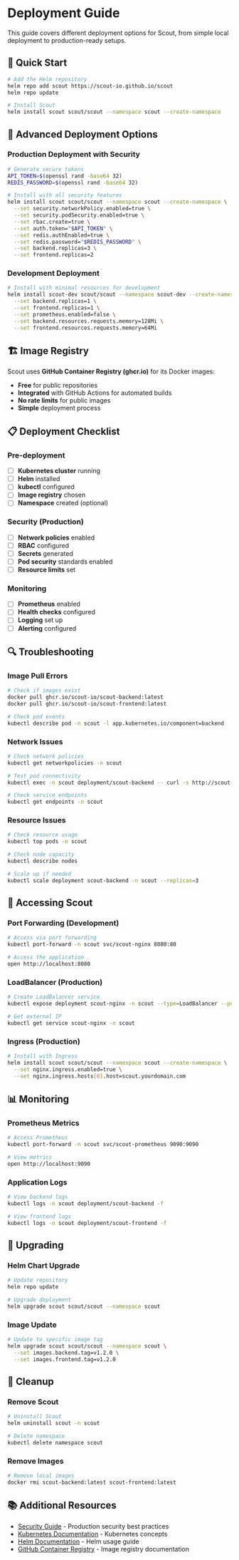 # Deployment Guide

This guide covers different deployment options for Scout, from simple local deployment to production-ready setups.

## 🚀 Quick Start

```bash
# Add the Helm repository
helm repo add scout https://scout-io.github.io/scout
helm repo update

# Install Scout
helm install scout scout/scout --namespace scout --create-namespace
```

## 🔧 Advanced Deployment Options

### Production Deployment with Security

```bash
# Generate secure tokens
API_TOKEN=$(openssl rand -base64 32)
REDIS_PASSWORD=$(openssl rand -base64 32)

# Install with all security features
helm install scout scout/scout --namespace scout --create-namespace \
  --set security.networkPolicy.enabled=true \
  --set security.podSecurity.enabled=true \
  --set rbac.create=true \
  --set auth.token="$API_TOKEN" \
  --set redis.authEnabled=true \
  --set redis.password="$REDIS_PASSWORD" \
  --set backend.replicas=3 \
  --set frontend.replicas=2
```

### Development Deployment

```bash
# Install with minimal resources for development
helm install scout-dev scout/scout --namespace scout-dev --create-namespace \
  --set backend.replicas=1 \
  --set frontend.replicas=1 \
  --set prometheus.enabled=false \
  --set backend.resources.requests.memory=128Mi \
  --set frontend.resources.requests.memory=64Mi
```

## 🏗️ Image Registry

Scout uses **GitHub Container Registry (ghcr.io)** for its Docker images:

- **Free** for public repositories
- **Integrated** with GitHub Actions for automated builds
- **No rate limits** for public images
- **Simple** deployment process

## 📋 Deployment Checklist

### Pre-deployment
- [ ] **Kubernetes cluster** running
- [ ] **Helm** installed
- [ ] **kubectl** configured
- [ ] **Image registry** chosen
- [ ] **Namespace** created (optional)

### Security (Production)
- [ ] **Network policies** enabled
- [ ] **RBAC** configured
- [ ] **Secrets** generated
- [ ] **Pod security** standards enabled
- [ ] **Resource limits** set

### Monitoring
- [ ] **Prometheus** enabled
- [ ] **Health checks** configured
- [ ] **Logging** set up
- [ ] **Alerting** configured

## 🔍 Troubleshooting

### Image Pull Errors

```bash
# Check if images exist
docker pull ghcr.io/scout-io/scout-backend:latest
docker pull ghcr.io/scout-io/scout-frontend:latest

# Check pod events
kubectl describe pod -n scout -l app.kubernetes.io/component=backend
```

### Network Issues

```bash
# Check network policies
kubectl get networkpolicies -n scout

# Test pod connectivity
kubectl exec -n scout deployment/scout-backend -- curl -s http://scout-redis:6379

# Check service endpoints
kubectl get endpoints -n scout
```

### Resource Issues

```bash
# Check resource usage
kubectl top pods -n scout

# Check node capacity
kubectl describe nodes

# Scale up if needed
kubectl scale deployment scout-backend -n scout --replicas=3
```

## 🚀 Accessing Scout

### Port Forwarding (Development)

```bash
# Access via port forwarding
kubectl port-forward -n scout svc/scout-nginx 8080:80

# Access the application
open http://localhost:8080
```

### LoadBalancer (Production)

```bash
# Create LoadBalancer service
kubectl expose deployment scout-nginx -n scout --type=LoadBalancer --port=80

# Get external IP
kubectl get service scout-nginx -n scout
```

### Ingress (Production)

```bash
# Install with Ingress
helm install scout scout/scout --namespace scout --create-namespace \
  --set nginx.ingress.enabled=true \
  --set nginx.ingress.hosts[0].host=scout.yourdomain.com
```

## 📊 Monitoring

### Prometheus Metrics

```bash
# Access Prometheus
kubectl port-forward -n scout svc/scout-prometheus 9090:9090

# View metrics
open http://localhost:9090
```

### Application Logs

```bash
# View backend logs
kubectl logs -n scout deployment/scout-backend -f

# View frontend logs
kubectl logs -n scout deployment/scout-frontend -f
```

## 🔄 Upgrading

### Helm Chart Upgrade

```bash
# Update repository
helm repo update

# Upgrade deployment
helm upgrade scout scout/scout --namespace scout
```

### Image Update

```bash
# Update to specific image tag
helm upgrade scout scout/scout --namespace scout \
  --set images.backend.tag=v1.2.0 \
  --set images.frontend.tag=v1.2.0
```

## 🧹 Cleanup

### Remove Scout

```bash
# Uninstall Scout
helm uninstall scout -n scout

# Delete namespace
kubectl delete namespace scout
```

### Remove Images

```bash
# Remove local images
docker rmi scout-backend:latest scout-frontend:latest
```

## 📚 Additional Resources

- [Security Guide](SECURITY.md) - Production security best practices
- [Kubernetes Documentation](https://kubernetes.io/docs/) - Kubernetes concepts
- [Helm Documentation](https://helm.sh/docs/) - Helm usage guide
- [GitHub Container Registry](https://docs.github.com/en/packages/working-with-a-github-packages-registry/working-with-the-container-registry) - Image registry documentation 